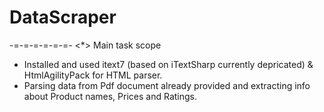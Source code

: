 # DataScraper
-=-=-=-=-=-=-
<*> Main task scope 
- Installed and used itext7 (based on iTextSharp currently depricated) & HtmlAgilityPack for HTML parser.
- Parsing data from Pdf document already provided and extracting info about Product names, Prices and Ratings.

